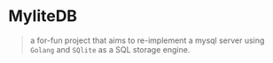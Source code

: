 MyliteDB
========
> a for-fun project that aims to re-implement a mysql server using `Golang` and `SQlite` as a SQL storage engine.

